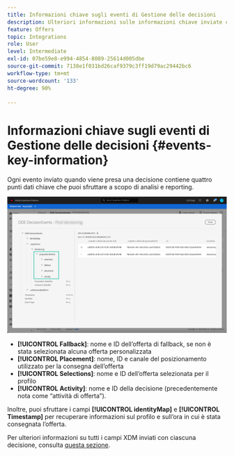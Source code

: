 ```yaml
---
title: Informazioni chiave sugli eventi di Gestione delle decisioni
description: Ulteriori informazioni sulle informazioni chiave inviate con ogni evento di gestione delle decisioni.
feature: Offers
topic: Integrations
role: User
level: Intermediate
exl-id: 07be59e8-e994-4854-8089-25614d005dbe
source-git-commit: 7138e1f031bd26caf9379c3ff19d79ac29442bc6
workflow-type: tm+mt
source-wordcount: '133'
ht-degree: 90%

---
```


# Informazioni chiave sugli eventi di Gestione delle decisioni {#events-key-information}

Ogni evento inviato quando viene presa una decisione contiene quattro punti dati chiave che puoi sfruttare a scopo di analisi e reporting.

![](../../assets/events-dataset-preview.png)

* **[!UICONTROL Fallback]**: nome e ID dell’offerta di fallback, se non è stata selezionata alcuna offerta personalizzata
* **[!UICONTROL Placement]**: nome, ID e canale del posizionamento utilizzato per la consegna dell’offerta
* **[!UICONTROL Selections]**: nome e ID dell’offerta selezionata per il profilo
* **[!UICONTROL Activity]**: nome e ID della decisione (precedentemente nota come “attività di offerta”).

Inoltre, puoi sfruttare i campi **[!UICONTROL identityMap]** e **[!UICONTROL Timestamp]** per recuperare informazioni sul profilo e sull’ora in cui è stata consegnata l’offerta.

Per ulteriori informazioni su tutti i campi XDM inviati con ciascuna decisione, consulta [questa sezione](xdm-fields.md).
